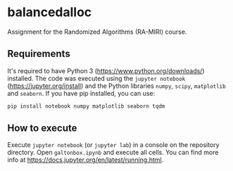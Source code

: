 # balancedalloc
Assignment for the Randomized Algorithms (RA-MIRI) course.

## Requirements
It's required to have Python 3 (https://www.python.org/downloads/) installed.
The code was executed using the `jupyter notebook` (https://jupyter.org/install) and the Python libraries `numpy`, `scipy`, `matplotlib` and `seaborn`.
If you have pip installed, you can use:

```Bash
pip install notebook numpy matplotlib seaborn tqdm
```


## How to execute
Execute `jupyter notebook` (or `jupyter lab`) in a console on the repository directory. Open `galtonbox.ipynb` and execute all cells.
You can find more info at https://docs.jupyter.org/en/latest/running.html.
